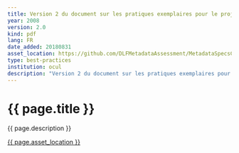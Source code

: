 ```yaml
---
title: Version 2 du document sur les pratiques exemplaires pour le projet ODESI...
year: 2008
version: 2.0
kind: pdf
lang: FR
date_added: 20180831
asset_location: https://github.com/DLFMetadataAssessment/MetadataSpecsClearinghouse/blob/master/assets/data/BPDfrv2_2008-10-27_Final.pdf
type: best-practices
institution: ocul
description: "Version 2 du document sur les pratiques exemplaires pour le projet ODESI: Repose sur la version 2.x de l’. L’objectif de ce document est de partager notre connaissance sur l’IDD avec d’autres institutions d’enseignement. Il permet également de présenter les pratiques exemplaires relatives à l’IDD afin d’être uniforme au moment du balisage des enquêtes."
---
```


<h1>{{ page.title }}</h1>

{{ page.description }}

<a href="{{ page.asset_location }}">{{ page.asset_location }}</a>